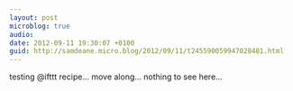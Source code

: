 ```yaml
---
layout: post
microblog: true
audio: 
date: 2012-09-11 19:30:07 +0100
guid: http://samdeane.micro.blog/2012/09/11/t245590059947028481.html
---
```

testing @ifttt recipe… move along… nothing to see here…

